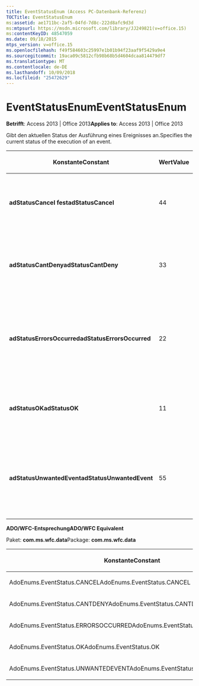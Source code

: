 ```yaml
---
title: EventStatusEnum (Access PC-Datenbank-Referenz)
TOCTitle: EventStatusEnum
ms:assetid: ae1711bc-2af5-04fd-7d8c-222d8afc9d3d
ms:mtpsurl: https://msdn.microsoft.com/library/JJ249821(v=office.15)
ms:contentKeyID: 48547059
ms.date: 09/18/2015
mtps_version: v=office.15
ms.openlocfilehash: f49f584603c25997e1b01b94f23aaf9f5429a9e4
ms.sourcegitcommit: 19aca09c5812cfb98b68b5d4604dcaa814479df7
ms.translationtype: MT
ms.contentlocale: de-DE
ms.lasthandoff: 10/09/2018
ms.locfileid: "25472629"
---
```

# <a name="eventstatusenum"></a><span data-ttu-id="a6f4d-102">EventStatusEnum</span><span class="sxs-lookup"><span data-stu-id="a6f4d-102">EventStatusEnum</span></span>


<span data-ttu-id="a6f4d-103">**Betrifft**: Access 2013 | Office 2013</span><span class="sxs-lookup"><span data-stu-id="a6f4d-103">**Applies to**: Access 2013 | Office 2013</span></span>

<span data-ttu-id="a6f4d-104">Gibt den aktuellen Status der Ausführung eines Ereignisses an.</span><span class="sxs-lookup"><span data-stu-id="a6f4d-104">Specifies the current status of the execution of an event.</span></span>

<table>
<colgroup>
<col style="width: 33%" />
<col style="width: 33%" />
<col style="width: 33%" />
</colgroup>
<thead>
<tr class="header">
<th><p><span data-ttu-id="a6f4d-105">Konstante</span><span class="sxs-lookup"><span data-stu-id="a6f4d-105">Constant</span></span></p></th>
<th><p><span data-ttu-id="a6f4d-106">Wert</span><span class="sxs-lookup"><span data-stu-id="a6f4d-106">Value</span></span></p></th>
<th><p><span data-ttu-id="a6f4d-107">Beschreibung</span><span class="sxs-lookup"><span data-stu-id="a6f4d-107">Description</span></span></p></th>
</tr>
</thead>
<tbody>
<tr class="odd">
<td><p><span data-ttu-id="a6f4d-108"><strong>adStatusCancel fest</strong></span><span class="sxs-lookup"><span data-stu-id="a6f4d-108"><strong>adStatusCancel</strong></span></span></p></td>
<td><p><span data-ttu-id="a6f4d-109">4</span><span class="sxs-lookup"><span data-stu-id="a6f4d-109">4</span></span></p></td>
<td><p><span data-ttu-id="a6f4d-110">Fordert den Abbruch des Vorgangs an, der zum Ereignis führte.</span><span class="sxs-lookup"><span data-stu-id="a6f4d-110">Requests cancellation of the operation that caused the event to occur.</span></span></p></td>
</tr>
<tr class="even">
<td><p><span data-ttu-id="a6f4d-111"><strong>adStatusCantDeny</strong></span><span class="sxs-lookup"><span data-stu-id="a6f4d-111"><strong>adStatusCantDeny</strong></span></span></p></td>
<td><p><span data-ttu-id="a6f4d-112">3</span><span class="sxs-lookup"><span data-stu-id="a6f4d-112">3</span></span></p></td>
<td><p><span data-ttu-id="a6f4d-113">Gibt an, dass der Vorgang keinen Abbruch der ausstehenden Operation anfordern kann.</span><span class="sxs-lookup"><span data-stu-id="a6f4d-113">Indicates that the operation cannot request cancellation of the pending operation.</span></span></p></td>
</tr>
<tr class="odd">
<td><p><span data-ttu-id="a6f4d-114"><strong>adStatusErrorsOccurred</strong></span><span class="sxs-lookup"><span data-stu-id="a6f4d-114"><strong>adStatusErrorsOccurred</strong></span></span></p></td>
<td><p><span data-ttu-id="a6f4d-115">2</span><span class="sxs-lookup"><span data-stu-id="a6f4d-115">2</span></span></p></td>
<td><p><span data-ttu-id="a6f4d-116">Gibt an, dass der Vorgang, der das Ereignis verursachte, aufgrund eines Fehlers oder mehrerer Fehler fehlschlug.</span><span class="sxs-lookup"><span data-stu-id="a6f4d-116">Indicates that the operation that caused the event failed due to an error or errors.</span></span></p></td>
</tr>
<tr class="even">
<td><p><span data-ttu-id="a6f4d-117"><strong>adStatusOK</strong></span><span class="sxs-lookup"><span data-stu-id="a6f4d-117"><strong>adStatusOK</strong></span></span></p></td>
<td><p><span data-ttu-id="a6f4d-118">1</span><span class="sxs-lookup"><span data-stu-id="a6f4d-118">1</span></span></p></td>
<td><p><span data-ttu-id="a6f4d-119">Gibt an, dass der Vorgang, der das Ereignis verursachte, erfolgreich war.</span><span class="sxs-lookup"><span data-stu-id="a6f4d-119">Indicates that the operation that caused the event was successful.</span></span></p></td>
</tr>
<tr class="odd">
<td><p><span data-ttu-id="a6f4d-120"><strong>adStatusUnwantedEvent</strong></span><span class="sxs-lookup"><span data-stu-id="a6f4d-120"><strong>adStatusUnwantedEvent</strong></span></span></p></td>
<td><p><span data-ttu-id="a6f4d-121">5</span><span class="sxs-lookup"><span data-stu-id="a6f4d-121">5</span></span></p></td>
<td><p><span data-ttu-id="a6f4d-122">Verhindert nachfolgende Benachrichtigungen, bevor die Ereignismethode die Ausführung beendet hat.</span><span class="sxs-lookup"><span data-stu-id="a6f4d-122">Prevents subsequent notifications before the event method has finished executing.</span></span></p></td>
</tr>
</tbody>
</table>


<span data-ttu-id="a6f4d-123">**ADO/WFC-Entsprechung**</span><span class="sxs-lookup"><span data-stu-id="a6f4d-123">**ADO/WFC Equivalent**</span></span>

<span data-ttu-id="a6f4d-124">Paket: **com.ms.wfc.data**</span><span class="sxs-lookup"><span data-stu-id="a6f4d-124">Package: **com.ms.wfc.data**</span></span>

<table>
<colgroup>
<col style="width: 100%" />
</colgroup>
<thead>
<tr class="header">
<th><p><span data-ttu-id="a6f4d-125">Konstante</span><span class="sxs-lookup"><span data-stu-id="a6f4d-125">Constant</span></span></p></th>
</tr>
</thead>
<tbody>
<tr class="odd">
<td><p><span data-ttu-id="a6f4d-126">AdoEnums.EventStatus.CANCEL</span><span class="sxs-lookup"><span data-stu-id="a6f4d-126">AdoEnums.EventStatus.CANCEL</span></span></p></td>
</tr>
<tr class="even">
<td><p><span data-ttu-id="a6f4d-127">AdoEnums.EventStatus.CANTDENY</span><span class="sxs-lookup"><span data-stu-id="a6f4d-127">AdoEnums.EventStatus.CANTDENY</span></span></p></td>
</tr>
<tr class="odd">
<td><p><span data-ttu-id="a6f4d-128">AdoEnums.EventStatus.ERRORSOCCURRED</span><span class="sxs-lookup"><span data-stu-id="a6f4d-128">AdoEnums.EventStatus.ERRORSOCCURRED</span></span></p></td>
</tr>
<tr class="even">
<td><p><span data-ttu-id="a6f4d-129">AdoEnums.EventStatus.OK</span><span class="sxs-lookup"><span data-stu-id="a6f4d-129">AdoEnums.EventStatus.OK</span></span></p></td>
</tr>
<tr class="odd">
<td><p><span data-ttu-id="a6f4d-130">AdoEnums.EventStatus.UNWANTEDEVENT</span><span class="sxs-lookup"><span data-stu-id="a6f4d-130">AdoEnums.EventStatus.UNWANTEDEVENT</span></span></p></td>
</tr>
</tbody>
</table>

